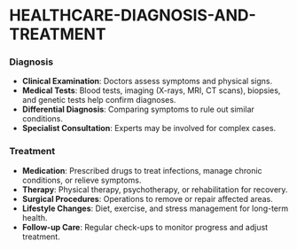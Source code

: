 # HEALTHCARE-DIAGNOSIS-AND-TREATMENT
### **Diagnosis**
- **Clinical Examination**: Doctors assess symptoms and physical signs.
- **Medical Tests**: Blood tests, imaging (X-rays, MRI, CT scans), biopsies, and genetic tests help confirm diagnoses.
- **Differential Diagnosis**: Comparing symptoms to rule out similar conditions.
- **Specialist Consultation**: Experts may be involved for complex cases.

### **Treatment**
- **Medication**: Prescribed drugs to treat infections, manage chronic conditions, or relieve symptoms.
- **Therapy**: Physical therapy, psychotherapy, or rehabilitation for recovery.
- **Surgical Procedures**: Operations to remove or repair affected areas.
- **Lifestyle Changes**: Diet, exercise, and stress management for long-term health.
- **Follow-up Care**: Regular check-ups to monitor progress and adjust treatment.
